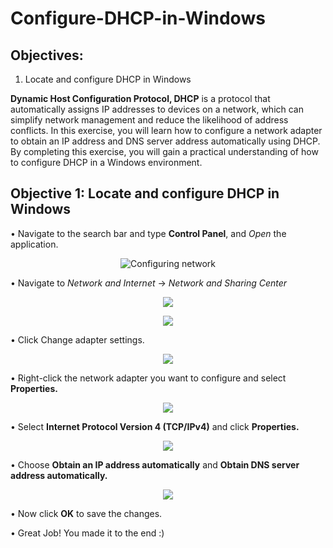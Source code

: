 # Configure-DHCP-in-Windows

## Objectives:
1. Locate and configure DHCP in Windows


**Dynamic Host Configuration Protocol, DHCP** is a protocol that automatically assigns IP addresses to devices on a network, which can simplify network management and reduce the likelihood of address conflicts. In this exercise, you will learn how to configure a network adapter to obtain an IP address and DNS server address automatically using DHCP. By completing this exercise, you will gain a practical understanding of how to configure DHCP in a Windows environment.


## Objective 1: Locate and configure DHCP in Windows
• Navigate to the search bar and type **Control Panel**, and *Open* the application.

<p align="center">
  <img src="https://github.com/KamelAdjei/Configure-Network-Settings/assets/34016698/54ab2856-da46-45c4-a57d-1032aa520d60" alt="Configuring network" />
</p>

•	Navigate to _Network and Internet_ -> _Network and Sharing Center_

<p align="center">
  <img src="https://github.com/KamelAdjei/Configure-Network-Settings/assets/34016698/613de8b3-deaf-4da0-becb-67c1db7577bf"/>
</p>
<p align="center">
  <img src="https://github.com/KamelAdjei/Configure-Network-Settings/assets/34016698/831345a7-68e4-422f-a11b-30454a2d85e9"/>
</p>

•	Click Change adapter settings.

<p align="center">
  <img src="https://github.com/KamelAdjei/Configure-Network-Settings/assets/34016698/d2ffa7e0-70f5-4e40-89f8-9526a1f5c3de"/>
</p>

•	Right-click the network adapter you want to configure and select **Properties.**
<p align="center">
  <img src="https://github.com/KamelAdjei/Configure-Network-Settings/assets/34016698/904ca46b-6f8b-4ce5-a747-71a49e74279d"/>
</p>

•	Select **Internet Protocol Version 4 (TCP/IPv4)** and click **Properties.**
<p align="center">
  <img src="https://github.com/KamelAdjei/Configure-Network-Settings/assets/34016698/16c5ace1-47f0-4df9-839e-7c6f2415e386"/>
</p>

•	Choose **Obtain an IP address automatically** and **Obtain DNS server address automatically.**
<p align="center">
  <img src="https://github.com/KamelAdjei/Configure-DHCP-in-Windows/assets/34016698/f51b044c-3a4d-407d-8d7a-50bcdcb4e83b"/>
</p>

•	Now click **OK** to save the changes.


•	Great Job! You made it to the end :)



